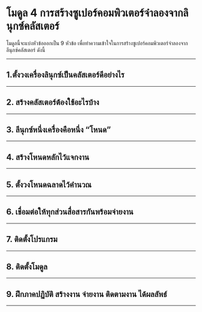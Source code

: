 # โมดูล 4 การสร้างซูเปอร์คอมพิวเตอร์จำลองจากลินุกซ์คลัสเตอร์

โมดูลนี้จะแบ่งหัวข้อออกเป็น 9 หัวข้อ เพื่อทำความเข้าใจในการสร้างซูเปอร์คอมพิวเตอร์จำลองจากลีนุกซ์คลัสเตอร์ ดังนี้

---
## 1.ตั้งวงเครื่องลินุกซ์เป็นคลัสเตอร์ดีอย่างไร

---
## 2.	สร้างคลัสเตอร์ต้องใช้อะไรบ้าง

---
## 3.	ลีนุกซ์หนึ่งเครื่องคือหนึ่ง “โหนด”

---
## 4.	สร้างโหนดหลักไว้แจกงาน

---
## 5.	ตั้งวงโหนดฉลาดไว้คำนวณ

---
## 6.	เชื่อมต่อให้ทุกส่วนสื่อสารกันพร้อมจ่ายงาน

---
## 7.	ติดตั้งโปรแกรม

---

## 8.	ติดตั้งโมดูล

---
## 9.	ฝึกภาคปฏิบัติ สร้างงาน จ่ายงาน ติดตามงาน ได้ผลลัพธ์

---
